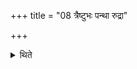 +++
title = "08 त्रैष्टुभः पन्था रुद्रा"

+++

<details><summary>थिते</summary>

त्रैष्टुभः पन्था रुद्रा देवतावृकेणापरिपरेण पथा स्वस्ति रुद्रानशीयेति सर्पणे विकारः ८
</details>
